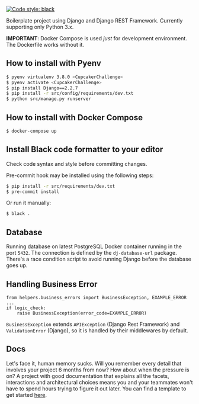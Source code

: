 [![Code style: black](https://img.shields.io/badge/code%20style-black-000000.svg)](https://github.com/psf/black)

Boilerplate project using Django and Django REST Framework.
Currently supporting only Python 3.x.

**IMPORTANT**:
Docker Compose is used _just_ for development environment. The Dockerfile works without it.

## How to install with Pyenv

```bash
$ pyenv virtualenv 3.8.0 <CupcakerChallenge>
$ pyenv activate <CupcakerChallenge>
$ pip install Django==2.2.7
$ pip install -r src/config/requirements/dev.txt
$ python src/manage.py runserver
```

## How to install with Docker Compose

```bash
$ docker-compose up
```

## Install Black code formatter to your editor

Check code syntax and style before committing changes.

Pre-commit hook may be installed using the following steps:

```bash
$ pip install -r src/requirements/dev.txt
$ pre-commit install
```

Or run it manually:

```bash
$ black .
```

## Database

Running database on latest PostgreSQL Docker container running in the port `5432`. The connection is defined by the `dj-database-url` package. There's a race condition script to avoid running Django before the database goes up.

## Handling Business Error

```
from helpers.business_errors import BusinessException, EXAMPLE_ERROR
...
if logic_check:
    raise BusinessException(error_code=EXAMPLE_ERROR)
```

`BusinessException` extends `APIException` (Django Rest Framework) and `ValidationError` (Django), so it is handled by their middlewares by default.

## Docs

Let's face it, human memory sucks. Will you remember every detail that involves your project 6 months from now? How about when the pressure is on? A project with good documentation that explains all the facets, interactions and architectural choices means you and your teammates won't have to spend hours trying to figure it out later. You can find a template to get started [here](https://github.com/CheesecakeLabs/django-drf-boilerplate/wiki/Docs-Template).
